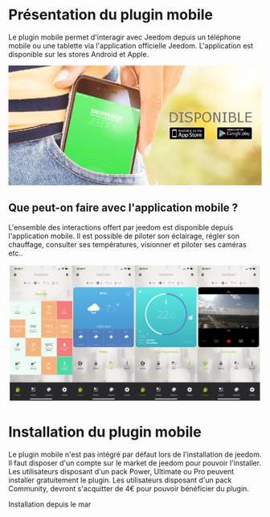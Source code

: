 Présentation du plugin mobile 
==============================

Le plugin mobile permet d'interagir avec Jeedom depuis un téléphone mobile ou une tablette via l'application officielle Jeedom. L'application est disponible sur les stores Android et Apple.

![presentation-1](../images/presentation-1.png)

Que peut-on faire avec l'application mobile ?
---------------------------------------------

L'ensemble des interactions offert par jeedom est disponible depuis l'application mobile. Il est possible de piloter son éclairage, régler son chauffage, consulter ses températures, visionner et piloter ses caméras etc..

![presentation-2](../images/presentation-2.png)

Installation du plugin mobile 
==============================

Le plugin mobile n'est pas intégré par défaut lors de l'installation de jeedom. Il faut disposer d'un compte sur le market de jeedom pour pouvoir l'installer. Les utilisateurs disposant d'un pack Power, Ultimate ou Pro peuvent installer gratuitement le plugin.
Les utilisateurs disposant d'un pack Community, devront s'acquitter de 4€ pour pouvoir bénéficier du plugin. 

Installation depuis le mar